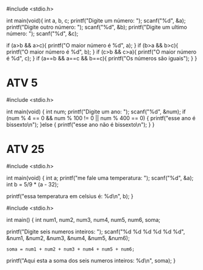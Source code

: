 #include <stdio.h>

int main(void){
  int a, b, c;
  printf("Digite um número: ");
  scanf("%d", &a);
  printf("Digite outro número: ");
  scanf("%d", &b);
  printf("Digite um ultimo número: ");
  scanf("%d", &c);

  if (a>b && a>c){
    printf("O maior número é %d", a);
  } if (b>a && b>c){
    printf("O maior número é %d", b);
  } if (c>b && c>a){
    printf("O maior número é %d", c);
  }  if (a==b && a==c && b==c){
    printf("Os números são iguais");
  }
}

# ATV 5

#include <stdio.h>

int main(void) {
 int num;
  printf("Digite um ano: ");
  scanf("%d", &num);
  if (num % 4 == 0 && num % 100 != 0 || num % 400 == 0) {
    printf("esse ano é bissexto\n");
  }else {
    printf("esse ano não é bissexto\n");
  }
}

# ATV 25 

#include <stdio.h>

int main(void) {
  int a;
  printf("me fale uma temperatura: ");
  scanf("%d", &a);
  int b = 5/9 * (a - 32);

  printf("essa temperatura em celsius é: %d\n", b);
}

#include <stdio.h>

int main() {
  int num1, num2, num3, num4, num5, num6, soma;

  printf("Digite seis numeros inteiros: ");
  scanf("%d %d %d %d %d %d", &num1, &num2, &num3, &num4, &num5, &num6);

    soma = num1 + num2 + num3 + num4 + num5 + num6;

  printf("Aqui esta a soma dos seis numeros inteiros: %d\n", soma);
}


